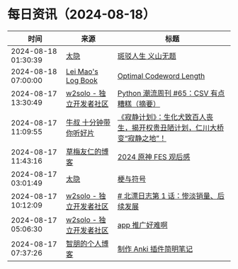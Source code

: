 ﻿# 每日资讯（2024-08-18）

|时间|来源|标题|
|---|---|---|
|2024-08-18 01:30:39|[太隐](https://wangyurui.com/feed.xml)|[斑驳人生 义山无题](https://wangyurui.com/posts/ban-bo-ren-sheng-yi-shan-wu-ti-40f11e4f)|
|2024-08-18 07:00:00|[Lei Mao's Log Book](https://leimao.github.io/atom.xml)|[Optimal Codeword Length](https://leimao.github.io/blog/Optimal-Codeword-Length/)|
|2024-08-17 13:30:49|[w2solo - 独立开发者社区](https://w2solo.com/topics/feed)|[Python 潮流周刊 #65：CSV 有点糟糕（摘要）](https://w2solo.com/topics/4927)|
|2024-08-17 11:09:55|[牛叔 十分钟带你听好片](https://getpodcast.xyz/data/ximalaya/11534451.xml)|[《寂静计划》：生化犬致百人丧生，揭开权贵丑陋计划，仁川大桥变“寂静之地”！](https://www.ximalaya.com/sound/749421217)|
|2024-08-17 11:43:16|[草梅友仁的博客](https://blog.cmyr.ltd/atom.xml)|[2024 原神 FES 观后感](https://blog.cmyr.ltd/archives/dc64f04d.html)|
|2024-08-17 03:01:49|[太隐](https://wangyurui.com/feed.xml)|[梗与符号](https://wangyurui.com/posts/geng-yu-fu-hao-52874f8e)|
|2024-08-17 10:12:09|[w2solo - 独立开发者社区](https://w2solo.com/topics/feed)|[# 北漂日志第 1 话：惨淡销量、后续发展](https://w2solo.com/topics/4926)|
|2024-08-17 05:06:30|[w2solo - 独立开发者社区](https://w2solo.com/topics/feed)|[app 推广好难啊](https://w2solo.com/topics/4925)|
|2024-08-17 07:37:26|[智朋的个人博客](https://coffeelize.top/atom.xml)|[制作 Anki 插件简明笔记](https://coffeelize.top/posts/Short-Notes-on-Making-Anki-Plugins.html)|
